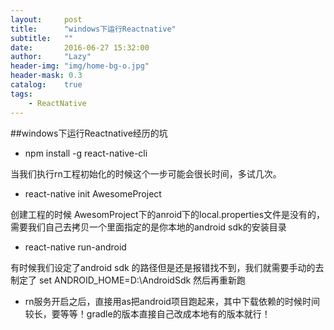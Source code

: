 ```yaml
---
layout:     post
title:      "windows下运行Reactnative"
subtitle:   ""
date:       2016-06-27 15:32:00
author:     "Lazy"
header-img: "img/home-bg-o.jpg"
header-mask: 0.3
catalog:    true
tags:
    - ReactNative
---
```





##windows下运行Reactnative经历的坑
-  npm install -g react-native-cli

 当我们执行rn工程初始化的时候这个一步可能会很长时间，多试几次。




-  react-native init AwesomeProject

  创建工程的时候 AwesomProject下的anroid下的local.properties文件是没有的，需要我们自己去拷贝一个里面指定的是你本地的android sdk的安装目录



- react-native run-android

 有时候我们设定了android sdk 的路径但是还是报错找不到，我们就需要手动的去制定了 set ANDROID_HOME=D:\AndroidSdk  然后再重新跑


- rn服务开启之后，直接用as把android项目跑起来，其中下载依赖的时候时间较长，要等等！gradle的版本直接自己改成本地有的版本就行！

